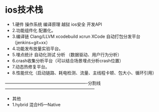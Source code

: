 # ios技术栈 
* 1.硬件 操作系统  编译原理 越狱 ios安全 开发API 
* 2.功能组件化 配置化。
* 3.编译链  Clang/LLVM  xcodebuild xcrun XCode   自动打包分发平台 （jenkins+git+xx） 
* 4.功能发布放量实验平台。
* 5.埋点统计 自动化测试 分析  （数据驱动、用户行为分析）
* 6.crash收集分析平台（可以结合场景埋点分析crash位置）
* 7.动态热修复平台。
* 8.性能优化（启动链路、耗电检测、流量、主线程卡顿、包大小、循环引用）

———————————————————-分割线—————————————————————
* 其他
* 1.hybrid 混合H5—Native
  



